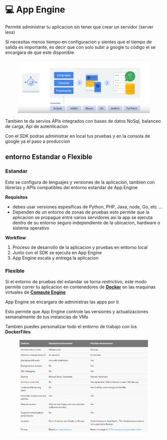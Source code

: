 # 💻 App Engine

Permite administrar tu aplicacion sin tener que crear un servidor (server less)



Si necesitas menos tiempo en configuracion y sientes que el tiempo de salida es importante, es decir que con solo subir a google tu codigo el se encargara de que este disponible&#x20;

<figure><img src="../../.gitbook/assets/Captura de pantalla 2023-05-03 a la(s) 9.05.37 p.m..png" alt=""><figcaption></figcaption></figure>

Tambien te da servios APIs integrados con bases de datos NoSql, balanceo de carga, Api de autenticacion&#x20;

Con el SDK podras administrar en local tus pruebas y en la consola de google ya el paso a produccion&#x20;

## entorno Estandar o Flexible

### Estandar

Este se configura de lenguajes y versiones de la aplicacion, tambien con librerias y APIs compatibles del entorno estandar de App Engine

**Requisitos**

* debes usar versiones espesificas de Python, PHP, Java, node, Go, etc ...
* Dependen de un entorno de zonas de pruebas esto permite que la aplicacion se propague entre varios servidores asi la app se ejecuta dentro de su entorno seguro independiente de la ubicacion, hardware o sistema operativo

**Workflow**

1. Proceso de desarrollo de la aplicacion y pruebas en entorno local
2. Junto con el SDK se ejecuta en App Engine
3. App Engine escala y entrega la aplicacion&#x20;

### Flexible

Si el entorno de pruebas del estandar se torna restrictivo, este modo permite correr tu aplicacion en contenedores de [**Docker**](../../learning/docker.md) en las maquinas virtuales de [**Compute Engine**](compute-engine.md)&#x20;



App Engine se encargara de administras las apps por ti&#x20;

Esto permite que App Engine controle las versiones y actualizaciones semanalmente de tus instancias de VMs

Tambien puedes personalizar todo el entorno de trabajo con los **DockerFiles**&#x20;



<figure><img src="../../.gitbook/assets/image.png" alt=""><figcaption></figcaption></figure>



